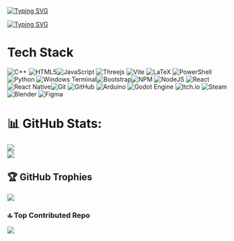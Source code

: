 

[![Typing SVG](https://readme-typing-svg.demolab.com?font=sans-serif&weight=900&size=55&pause=1000&color=000000&background=FFFFFF00&center=true&vCenter=true&repeat=True&width=600&height=70&lines=Hi!+I'm+Hayat+Ahmad)](https://git.io/typing-svg#gh-light-mode-only)

[![Typing SVG](https://readme-typing-svg.demolab.com?font=FiraCode&weight=900&size=55&pause=1000&color=FFFFFF&background=FFFFFF00&center=true&vCenter=true&repeat=false&width=600&height=70&lines=Hi!+I'm+Hayat+Ahmad)](https://git.io/typing-svg#gh-dark-mode-only)


# Tech Stack

![C++](https://img.shields.io/badge/c++-%2300599C.svg?style=for-the-badge&logo=c%2B%2B&logoColor=white) ![HTML5](https://img.shields.io/badge/html5-%23E34F26.svg?style=for-the-badge&logo=html5&logoColor=white)![JavaScript](https://img.shields.io/badge/javascript-%23323330.svg?style=for-the-badge&logo=javascript&logoColor=%23F7DF1E) ![Threejs](https://img.shields.io/badge/ThreeJs-black?style=for-the-badge&logo=three.js&logoColor=white) ![Vite](https://img.shields.io/badge/Vite-B73BFE?style=for-the-badge&logo=vite&logoColor=FFD62E) ![LaTeX](https://img.shields.io/badge/latex-%23008080.svg?style=for-the-badge&logo=latex&logoColor=white) ![PowerShell](https://img.shields.io/badge/PowerShell-%235391FE.svg?style=for-the-badge&logo=powershell&logoColor=white) ![Python](https://img.shields.io/badge/python-3670A0?style=for-the-badge&logo=python&logoColor=ffdd54)  ![Windows Terminal](https://img.shields.io/badge/Windows%20Terminal-%234D4D4D.svg?style=for-the-badge&logo=windows-terminal&logoColor=white)![Bootstrap](https://img.shields.io/badge/bootstrap-%238511FA.svg?style=for-the-badge&logo=bootstrap&logoColor=white)![NPM](https://img.shields.io/badge/NPM-%23CB3837.svg?style=for-the-badge&logo=npm&logoColor=white) ![NodeJS](https://img.shields.io/badge/node.js-6DA55F?style=for-the-badge&logo=node.js&logoColor=white) ![React](https://img.shields.io/badge/react-%2320232a.svg?style=for-the-badge&logo=react&logoColor=%2361DAFB) ![React Native](https://img.shields.io/badge/react_native-%2320232a.svg?style=for-the-badge&logo=react&logoColor=%2361DAFB)![Git](https://img.shields.io/badge/git-%23F05033.svg?style=for-the-badge&logo=git&logoColor=white) ![GitHub](https://img.shields.io/badge/github-%23121011.svg?style=for-the-badge&logo=github&logoColor=white) ![Arduino](https://img.shields.io/badge/-Arduino-00979D?style=for-the-badge&logo=Arduino&logoColor=white) ![Godot Engine](https://img.shields.io/badge/GODOT-%23FFFFFF.svg?style=for-the-badge&logo=godot-engine) ![Itch.io](https://img.shields.io/badge/Itch-%23FF0B34.svg?style=for-the-badge&logo=Itch.io&logoColor=white) ![Steam](https://img.shields.io/badge/steam-%23000000.svg?style=for-the-badge&logo=steam&logoColor=white) ![Blender](https://img.shields.io/badge/blender-%23F5792A.svg?style=for-the-badge&logo=blender&logoColor=white) ![Figma](https://img.shields.io/badge/Figma-F24E1E?style=for-the-badge&logo=figma&logoColor=white)



# 📊 GitHub Stats:

![](https://github-readme-streak-stats.herokuapp.com/?user=HayatAhmad05&theme=dark&hide_border=false)<br/>
![](https://github-readme-stats.vercel.app/api/top-langs/?username=HayatAhmad05&theme=dark&hide_border=false&include_all_commits=true&count_private=true&layout=compact)

## 🏆 GitHub Trophies

![](https://github-profile-trophy.vercel.app/?username=returnnada&theme=gruvbox&no-frame=false&no-bg=true&margin-w=4)

### 🔝 Top Contributed Repo

![](https://github-contributor-stats.vercel.app/api?username=HayatAhmad05&limit=5&theme=blue_navy&combine_all_yearly_contributions=true)
